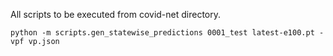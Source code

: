 All scripts to be executed from covid-net directory.

```
python -m scripts.gen_statewise_predictions 0001_test latest-e100.pt -vpf vp.json
```